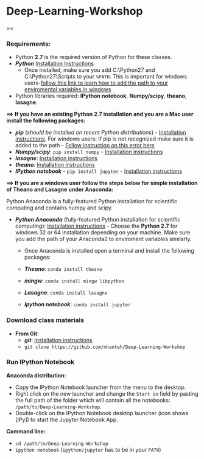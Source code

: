 # Deep-Learning-Workshop

==

### Requirements:
* Python **2.7** is the required version of Python for these classes. 
* ***Python*** [Installation Instructions](https://www.python.org/downloads/)
  * Once installed, make sure you add C:\Python27 and C:\Python27\Scripts to your ```%PATH```. This is important for windows users-[follow this link to learn how to add the path to your enviromental variables in windows](http://stackoverflow.com/questions/21372637/installing-python-2-7-on-windows-8)
* Python libraries required: **IPython notebook**, **Numpy/scipy**, **theano**, **lasagne**.

**==> If you have an existing Python 2.7 installation and you are a Mac user install the following packages:**
* ***pip*** (*should be installed on recent Python distributions*) -  [Installation instructions](http://python-packaging-user-guide.readthedocs.io/installing/#install-pip-setuptools-and-wheel). For windows users: If pip is not recognized make sure it is added to the path - [Follow instruction on this error here](http://stackoverflow.com/questions/23708898/pip-is-not-recognized-as-an-internal-or-external-command)
* ***Numpy/scipy***:    ```pip install numpy``` - [Installation instructions](http://www.scipy.org/scipylib/building/index.html)
* ***lasagne***:  [Installation instructions](http://lasagne.readthedocs.io/en/latest/user/installation.html)
* ***theano***:  [Installation instructions](http://deeplearning.net/software/theano/install.html)
* ***IPython notebook*** - ```pip install jupyter``` - [Installation instructions](http://jupyter.readthedocs.org/en/latest/install.html)

**==> If you are a windows user follow the steps below for simple installation of Theano and Lasagne under Anaconda:**

Python Anaconda is a fully-featured Python installation for scientific computing and contains numpy and scipy.

* ***Python Anaconda*** (fully-featured Python installation for scientific computing): [Installation instructions](http://docs.continuum.io/anaconda/install) - Choose the **Python 2.7** for windows 32 or 64 installation depending on your machine. Make sure you add the path of your Anaconda2 to enviroment variables similarly.
  * Once Anaconda is installed open a terminal and install the following packages:
  * ***Theano***: ```conda install theano```
  * ***mingw***: ```conda install mingw libpython```
  * ***Lasagne***: ```conda install lasagne```
     
     
  * ***Ipython notebook***: ```conda install jupyter```
  


### Download class materials
* **From Git**:
  * ***git***: [Installation instructions](https://git-scm.com/book/en/v2/Getting-Started-Installing-Git)
  * ```git clone https://github.com/nhanteh/Deep-Learning-Workshop```

### Run IPython Notebook
**Anaconda distribution:**
* Copy the IPython Notebook launcher from the menu to the desktop.
* Right click on the new launcher and change the ```Start in``` field by pasting the full path of the folder which will contain all the notebooks: ```/path/to/Deep-Learning-Workshop```.
* Double-click on the IPython Notebook desktop launcher (icon shows [IPy]) to start the Jupyter Notebook App.

**Command line:**
* ```cd /path/to/Deep-Learning-Workshop```
* ```ipython notebook``` (```ipython/jupyter``` has to be in your ```PATH```)

